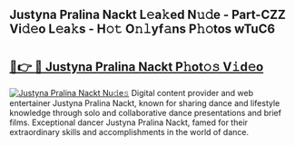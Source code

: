 ## Justyna Pralina Nackt L𝚎a𝚔ed N𝚞𝚍e - Part-CZZ Vi𝚍𝚎o L𝚎a𝚔s - H𝚘𝚝 O𝚗𝚕yf𝚊ns P𝚑𝚘tos wTuC6

# <h2><a href="http://kf1g2g.oniu.top/?m=Justyna+Pralina+Nackt">🔗👉 🔴 Justyna Pralina Nackt P𝚑ot𝚘𝚜 V𝚒d𝚎o</a></h2>

[![Justyna Pralina Nackt Nu𝚍e𝚜](https://i.imgur.com/0qMVB7G.gif)](http://kf1g2g.oniu.top/?m=Justyna+Pralina+Nackt)
Digital content provider and web entertainer Justyna Pralina Nackt, known for sharing dance and lifestyle knowledge through solo and collaborative dance presentations and brief films. Exceptional dancer Justyna Pralina Nackt, famed for their extraordinary skills and accomplishments in the world of dance.  
